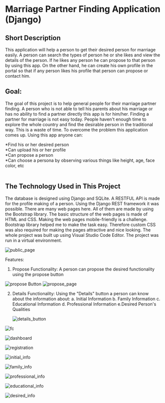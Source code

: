 # Marriage Partner Finding Application (Django)

## Short Description
This application will help a person to get their desired person for marriage easily. A  person can search the types of person he or she likes and view the details
of the person. If he likes any person he can propose to that person by using this app. On the other hand, he can create his own  profile in the portal so that
if any person likes his profile that person can propose or contact him.
## Goal:
The goal of this project is to help general people for their marriage partner finding.
A person who is not able to tell his parents about his marriage or has no ability 
to find a partner directly this app is for him/her. Finding a partner for marriage is not easy today.
People haven't enough time to explore the whole country and find the desirable person in the traditional way.
This is a waste of time. To overcome the problem this application comes up. Using this app anyone can:
<br>

*Find his or her desired person <br>
*Can upload his or her profile <br>
*Can propose a person<br>
*Can choose a persona by observing various things like height, age, face color, etc<br>
<br>

## The Technology Used in This Project
The database is designed using Django and SQLite.
A RESTFUL API is made for the profile making of a person. 
Using the Django REST framework it was possible.
There are many web pages here. All of them are made by using the Bootstrap library.
The basic structure of the web pages is made of HTML and CSS. Making the web pages mobile-friendly is a challenge.
Bootstrap library helped me to make the task easy. Therefore custom CSS was also required for making the pages attractive and nice looking.
The whole project was built up using Visual Studio Code Editor. The project was run in a virtual environment.

![public_page](https://github.com/riaz-khan-16/Marriage_app_version_2/assets/63443462/e1c5f94a-cf81-46a4-be46-ce67700a36f2)

Features:

1. Propose Functionality: A person can propose the desired functionality using the propose button

   


![propose Button](https://github.com/riaz-khan-16/Marriage_app_version_2/assets/63443462/22441b70-69fc-4942-9ebc-43c8201576d8)
![propose_page](https://github.com/riaz-khan-16/Marriage_app_version_2/assets/63443462/c5bb0a1d-a78d-46f8-82e2-d758f4d9e160)


2. Details Functionality: Using the "Details" button a person can know about the information about:
     a. Initial Information
     b. Family Information
     c. Educational Information
     d. Professional Information
     e.Desired Person's Qualities

   ![details_button](https://github.com/riaz-khan-16/Marriage_app_version_2/assets/63443462/e7b7d45f-1802-4373-917c-d2fe3184d6bd)



![fc](https://github.com/riaz-khan-16/Marriage_app_version_2/assets/63443462/8cf2ff28-e854-4763-908d-bcb4c8a3a1e5)






![dashboard](https://github.com/riaz-khan-16/Marriage_app_version_2/assets/63443462/777ceca7-6312-4c02-8b60-cb7c682c7f99)



![registration](https://github.com/riaz-khan-16/Marriage_app_version_2/assets/63443462/ab14fe61-4ff6-47eb-8a9a-5e625c2d109c)



![initial_info](https://github.com/riaz-khan-16/Marriage_app_version_2/assets/63443462/b88ec9fe-feb6-4ce4-9952-a0ab6567911b)


![family_info](https://github.com/riaz-khan-16/Marriage_app_version_2/assets/63443462/7fbc4871-3a7a-403e-93bb-099344f70c28)


![professional_info](https://github.com/riaz-khan-16/Marriage_app_version_2/assets/63443462/be72c00f-074c-4914-a7af-5a57a18493ad)




![educational_info](https://github.com/riaz-khan-16/Marriage_app_version_2/assets/63443462/96fe9e47-7fdc-4667-938e-fb3da37bdf24)


![desired_info](https://github.com/riaz-khan-16/Marriage_app_version_2/assets/63443462/127ceacd-f74e-4cd1-91e2-6fae9603eb11)

